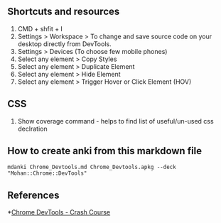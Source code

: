 ## Shortcuts and resources

1. CMD + shfit + I
2. Settings > Workspace > To change and save source code on your desktop directly from DevTools.
3. Settings > Devices (To choose few mobile phones)
4. Select any element > Copy Styles
5. Select any element > Duplicate Element
6. Select any element > Hide Element
6. Select any element > Trigger Hover or Click Element (HOV)


## CSS
1. Show coverage command - helps to find list of useful/un-used  css declration

## How to create anki from this markdown file

```
mdanki Chrome_Devtools.md Chrome_Devtools.apkg --deck "Mohan::Chrome::DevTools"
```


## References

*[Chrome DevTools - Crash Course](https://www.youtube.com/watch?v=gTVpBbFWry8)